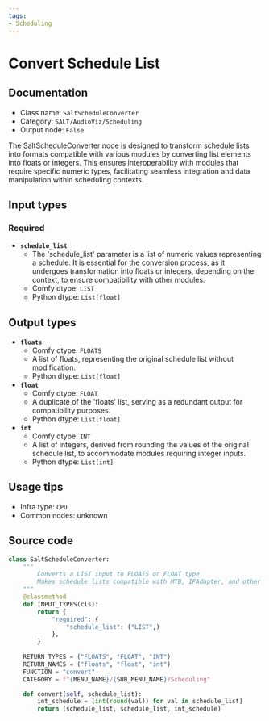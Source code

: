 ```yaml
---
tags:
- Scheduling
---
```


# Convert Schedule List
## Documentation
- Class name: `SaltScheduleConverter`
- Category: `SALT/AudioViz/Scheduling`
- Output node: `False`

The SaltScheduleConverter node is designed to transform schedule lists into formats compatible with various modules by converting list elements into floats or integers. This ensures interoperability with modules that require specific numeric types, facilitating seamless integration and data manipulation within scheduling contexts.
## Input types
### Required
- **`schedule_list`**
    - The 'schedule_list' parameter is a list of numeric values representing a schedule. It is essential for the conversion process, as it undergoes transformation into floats or integers, depending on the context, to ensure compatibility with other modules.
    - Comfy dtype: `LIST`
    - Python dtype: `List[float]`
## Output types
- **`floats`**
    - Comfy dtype: `FLOATS`
    - A list of floats, representing the original schedule list without modification.
    - Python dtype: `List[float]`
- **`float`**
    - Comfy dtype: `FLOAT`
    - A duplicate of the 'floats' list, serving as a redundant output for compatibility purposes.
    - Python dtype: `List[float]`
- **`int`**
    - Comfy dtype: `INT`
    - A list of integers, derived from rounding the values of the original schedule list, to accommodate modules requiring integer inputs.
    - Python dtype: `List[int]`
## Usage tips
- Infra type: `CPU`
- Common nodes: unknown


## Source code
```python
class SaltScheduleConverter:
    """
        Converts a LIST input to FLOATS or FLOAT type
        Makes schedule lists compatible with MTB, IPAdapter, and other modules that use false types.
    """
    @classmethod
    def INPUT_TYPES(cls):
        return {
            "required": {
                "schedule_list": ("LIST",)
            },
        }
    
    RETURN_TYPES = ("FLOATS", "FLOAT", "INT")
    RETURN_NAMES = ("floats", "float", "int")
    FUNCTION = "convert"
    CATEGORY = f"{MENU_NAME}/{SUB_MENU_NAME}/Scheduling"

    def convert(self, schedule_list):
        int_schedule = [int(round(val)) for val in schedule_list]
        return (schedule_list, schedule_list, int_schedule)

```
